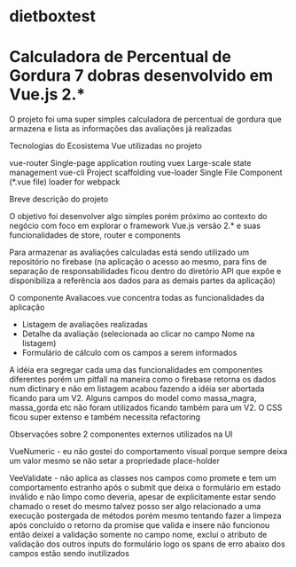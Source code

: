# dietboxtest

# Calculadora de Percentual de Gordura 7 dobras desenvolvido em Vue.js 2.*

O projeto foi uma super simples calculadora de percentual de gordura que armazena e lista as informações das avaliações já realizadas

Tecnologias do Ecosistema Vue utilizadas no projeto

vue-router      Single-page application routing
vuex    Large-scale state management
vue-cli     Project scaffolding
vue-loader  Single File Component (*.vue file) loader for webpack

Breve descrição do projeto

O objetivo foi desenvolver algo simples porém próximo ao contexto do negócio com
foco em explorar o framework Vue.js versão 2.* e suas funcionalidades de store, router e components

Para armazenar as avaliações calculadas está sendo utilizado um repositório no firebase (na aplicação o acesso ao mesmo, para fins de separação de responsabilidades ficou dentro do diretório API que expõe e disponibiliza a referência aos dados para as demais partes da aplicação)

O componente Avaliacoes.vue concentra todas as funcionalidades da aplicação
- Listagem de avaliações realizadas
- Detalhe da avaliação (selecionada ao clicar no campo Nome na listagem) 
- Formulário de cálculo com os campos a serem informados

A idéia era segregar cada uma das funcionalidades em componentes diferentes porém um pitfall na maneira como o
firebase retorna os dados num dictinary e não em listagem acabou fazendo a idéia ser abortada ficando para um V2.
Alguns campos do model como massa_magra, massa_gorda etc não foram utilizados ficando também para um V2.
O CSS ficou super extenso e também necessita refactoring

Observações sobre 2 componentes externos utilizados na UI

VueNumeric - eu não gostei do comportamento visual porque sempre deixa um valor mesmo se não setar a propriedade place-holder

VeeValidate - não aplica as classes nos campos como promete e tem um comportamento estranho após o submit que deixa 
o formulário em estado inválido e não limpo como deveria, apesar de explicitamente estar sendo chamado o reset do mesmo 
talvez posso ser algo relacionado a uma execução postergada de métodos porém mesmo tentando fazer a limpeza após concluido o retorno da promise que valida e insere não funcionou então deixei a validação somente no campo nome, excluí o atributo de validação dos outros inputs do formulário logo os spans de erro abaixo dos campos estão sendo inutilizados

